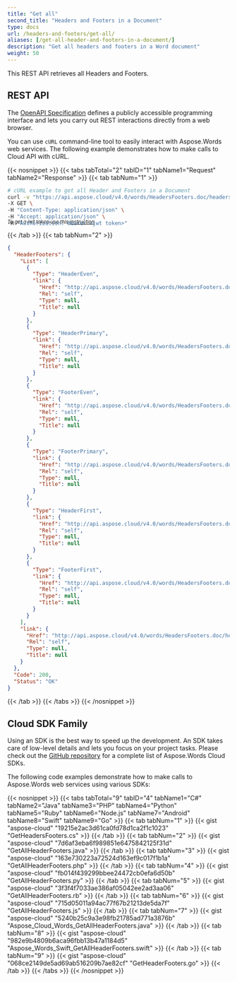```yaml
---
title: "Get all"
second_title: "Headers and Footers in a Document"
type: docs
url: /headers-and-footers/get-all/
aliases: [/get-all-header-and-footers-in-a-document/]
description: "Get all headers and footers in a Word document"
weight: 50
---
```


This REST API retrieves all Headers and Footers.

## REST API

The [OpenAPI Specification](https://apireference.aspose.cloud/words/#/HeadersFooters/GetHeaderFooters) defines a publicly accessible programming interface and lets you carry out REST interactions directly from a web browser.

You can use `cURL` command-line tool to easily interact with Aspose.Words web services. The following example demonstrates how to make calls to Cloud API with cURL.

{{< nosnippet >}}
{{< tabs tabTotal="2" tabID="1" tabName1="Request" tabName2="Response" >}}
{{< tab tabNum="1" >}}

```bash
# cURL example to get all Header and Footers in a Document
curl -v "https://api.aspose.cloud/v4.0/words/HeadersFooters.doc/headersfooters" \
-X GET \
-H "Content-Type: application/json" \
-H "Accept: application/json" \
-H "Authorization: Bearer <jwt token>"
```
<p style="margin-top:-32px;font-size:80%;font-style:italic">To get a jwt token use this <a href="/words/getting-started/available-sdks/#curl">instruction</a></p>

{{< /tab >}}
{{< tab tabNum="2" >}}

```json
{
  "HeaderFooters": {
    "List": [
      {
        "Type": "HeaderEven",
        "link": {
          "Href": "http://api.aspose.cloud/v4.0/words/HeadersFooters.doc/sections/0/headersfooters/0",
          "Rel": "self",
          "Type": null,
          "Title": null
        }
      },
      {
        "Type": "HeaderPrimary",
        "link": {
          "Href": "http://api.aspose.cloud/v4.0/words/HeadersFooters.doc/sections/0/headersfooters/1",
          "Rel": "self",
          "Type": null,
          "Title": null
        }
      },
      {
        "Type": "FooterEven",
        "link": {
          "Href": "http://api.aspose.cloud/v4.0/words/HeadersFooters.doc/sections/0/headersfooters/2",
          "Rel": "self",
          "Type": null,
          "Title": null
        }
      },
      {
        "Type": "FooterPrimary",
        "link": {
          "Href": "http://api.aspose.cloud/v4.0/words/HeadersFooters.doc/sections/0/headersfooters/3",
          "Rel": "self",
          "Type": null,
          "Title": null
        }
      },
      {
        "Type": "HeaderFirst",
        "link": {
          "Href": "http://api.aspose.cloud/v4.0/words/HeadersFooters.doc/sections/0/headersfooters/4",
          "Rel": "self",
          "Type": null,
          "Title": null
        }
      },
      {
        "Type": "FooterFirst",
        "link": {
          "Href": "http://api.aspose.cloud/v4.0/words/HeadersFooters.doc/sections/0/headersfooters/5",
          "Rel": "self",
          "Type": null,
          "Title": null
        }
      }
    ],
    "link": {
      "Href": "http://api.aspose.cloud/v4.0/words/HeadersFooters.doc/headersfooters",
      "Rel": "self",
      "Type": null,
      "Title": null
    }
  },
  "Code": 200,
  "Status": "OK"
}
```

{{< /tab >}}
{{< /tabs >}}
{{< /nosnippet >}}

## Cloud SDK Family

Using an SDK is the best way to speed up the development. An SDK takes care of low-level details and lets you focus on your project tasks. Please check out the [GitHub repository](https://github.com/aspose-words-cloud) for a complete list of Aspose.Words Cloud SDKs.

The following code examples demonstrate how to make calls to Aspose.Words web services using various SDKs:

{{< nosnippet >}}
{{< tabs tabTotal="9" tabID="4" tabName1="C#" tabName2="Java" tabName3="PHP" tabName4="Python" tabName5="Ruby" tabName6="Node.js" tabName7="Android" tabName8="Swift" tabName9="Go" >}}
{{< tab tabNum="1" >}}
{{< gist "aspose-cloud" "19215e2ac3d61ca0fd78d1ca2f1c1023" "GetHeadersFooters.cs" >}}
{{< /tab >}}
{{< tab tabNum="2" >}}
{{< gist "aspose-cloud" "7d6af3eba6f989851e6475842125f31d" "GetAllHeaderFooters.java" >}}
{{< /tab >}}
{{< tab tabNum="3" >}}
{{< gist "aspose-cloud" "163e730223a72524d163ef9c017f1b1a" "GetAllHeaderFooters.php" >}}
{{< /tab >}}
{{< tab tabNum="4" >}}
{{< gist "aspose-cloud" "fb014f439299bbee24472cb0efa6d50b" "GetAllHeaderFooters.py" >}}
{{< /tab >}}
{{< tab tabNum="5" >}}
{{< gist "aspose-cloud" "3f3f4f7033ae386af05042ee2ad3aa06" "GetAllHeaderFooters.rb" >}}
{{< /tab >}}
{{< tab tabNum="6" >}}
{{< gist "aspose-cloud" "715d05011a94ac77f67b21213de5da7f" "GetAllHeaderFooters.js" >}}
{{< /tab >}}
{{< tab tabNum="7" >}}
{{< gist "aspose-cloud" "5240b25c9a3e98fb21785ad771a3876b" "Aspose_Cloud_Words_GetAllHeaderFooters.java" >}}
{{< /tab >}}
{{< tab tabNum="8" >}}
{{< gist "aspose-cloud" "982e9b4809b6aca96fbb13b47a1184d5" "Aspose_Words_Swift_GetAllHeaderFooters.swift" >}}
{{< /tab >}}
{{< tab tabNum="9" >}}
{{< gist "aspose-cloud" "068ce2149de5ad69ab516209b7ae82cf" "GetHeaderFooters.go" >}}
{{< /tab >}}
{{< /tabs >}}
{{< /nosnippet >}}

